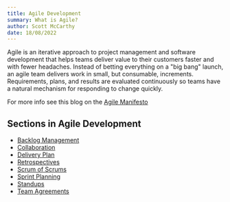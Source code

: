 ```yaml
---
title: Agile Development
summary: What is Agile?
author: Scott McCarthy
date: 18/08/2022
---
```


Agile is an iterative approach to project management and software development that helps teams deliver value to their customers faster and with fewer headaches. Instead of betting everything on a "big bang" launch, an agile team delivers work in small, but consumable, increments. Requirements, plans, and results are evaluated continuously so teams have a natural mechanism for responding to change quickly.

For more info see this blog on the [Agile Manifesto](https://www.atlassian.com/agile/manifesto)

## Sections in Agile Development

- [Backlog Management](agile-development/backlog-management.md)
- [Collaboration](agile-development/collaboration.md)
- [Delivery Plan](agile-development/delivery-plan.md)
- [Retrospectives](agile-development/retrospectives.md)
- [Scrum of Scrums](agile-development/scrum-of-scrums.md)
- [Sprint Planning](agile-development/sprint-planning.md)
- [Standups](agile-development/stand-ups.md)
- [Team Agreements](agile-development/team-agreements.md)

